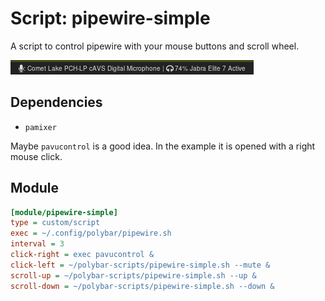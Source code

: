 # Script: pipewire-simple

A script to control pipewire with your mouse buttons and scroll wheel.

![pipewire-simple](screenshots/1.png)


## Dependencies

* `pamixer`

Maybe `pavucontrol` is a good idea. In the example it is opened with a right mouse click.


## Module

```ini
[module/pipewire-simple]
type = custom/script
exec = ~/.config/polybar/pipewire.sh
interval = 3
click-right = exec pavucontrol &
click-left = ~/polybar-scripts/pipewire-simple.sh --mute &
scroll-up = ~/polybar-scripts/pipewire-simple.sh --up &
scroll-down = ~/polybar-scripts/pipewire-simple.sh --down &
```
